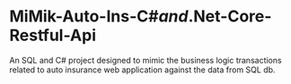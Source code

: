 # MiMik-Auto-Ins-C#_and_.Net-Core-Restful-Api
An SQL and C# project designed to mimic the business logic transactions related to auto insurance web application against the data from SQL db.
